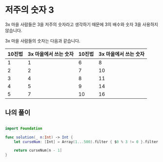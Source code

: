저주의 숫자 3
============

3x 마을 사람들은 3을 저주의 숫자라고 생각하기 때문에 3의 배수와 숫자 3을 사용하지 않습니다.   

3x 마을 사람들의 숫자는 다음과 같습니다.   

| 10진법 |	3x 마을에서 쓰는 숫자	| 10진법	 | 3x 마을에서 쓰는 숫자 |
| - | - | - | - |
| 1	 | 1	| 6	 | 8 |
|  2 | 2	| 7	| 10 |
| 3	 | 4	| 8	| 11 |
| 4	 | 5	| 9	| 14 |
| 5	 | 7	| 10| 16 |

## 나의 풀이 

```swift

import Foundation

func solution(_ n:Int) -> Int {
    let curseNum: [Int] = Array(1...500).filter { $0 % 3 != 0 }.filter { !String($0).contains("3") }

    return curseNum[n - 1]
}

```
